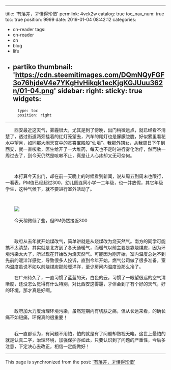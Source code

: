 
---
title: '有落差，才懂得珍惜'
permlink: 4vck2w
catalog: true
toc_nav_num: true
toc: true
position: 9999
date: 2019-01-04 08:42:12
categories:
- cn-reader
tags:
- cn-reader
- cn
- blog
- life
- partiko
thumbnail: 'https://cdn.steemitimages.com/DQmNQyFGF3o76hjdeV4e7YKgHvHikqk1ecKjgKGJUuu362n/01-04.png'
sidebar:
    right:
        sticky: true
widgets:
    -
        type: toc
        position: right
---


<html>
<p>　　西安最近这天气，雾霾很大，尤其是到了傍晚，出门稍微远点，就已经看不清楚了，透过街道两旁挂着的红灯笼望去，汽车的尾灯也是朦朦胧胧，好似雾里看花水中望月，如同那大闹天宫中的灵霄宝殿般“仙境”。我那外甥女，从我周日下午到西安，就一直咳嗽，医生给开了一大堆药，每天也不定时进行雾化治疗，然而快一周过去了，到今天仍然是咳嗽不止，真是让人心疼却又无可奈何。</p>
<p><br></p>
<p>　　本打算今天出门，却在前一天晚上的时候看到新闻，说从周五到周末也限行，一看表，PM值已经超过300，幼儿园连同小学一二年级，也一并放假，其它年级学生，这种气候下，就不要进行室外活动了。</p>
<p><br></p>
<p>　　<img src="https://cdn.steemitimages.com/DQmNQyFGF3o76hjdeV4e7YKgHvHikqk1ecKjgKGJUuu362n/01-04.png"/></p>
<p>　　今天稍微低了些，但PM仍然接近300</p>
<p><br></p>
<p>　　政府从去年就开始煤改气，简单讲就是从烧煤改为烧天然气。南方的同学可能搞不太清楚，其实就是北方到了冬天通暖气，而暖气以前主要是靠烧煤炭，因为环境污染太大了，所以现在开始改为烧天然气。可能因为刚开始，室内温度总达不到先前的暖洋洋感觉，导致很多人投诉，直到今年开始，燃气公司做了很多准备，室内温度虽说不如以前烧煤炭那般暖洋洋，至少房间内温度没那么冷了。<br>
</p>
<p>　　在广州待久了，一直习惯了蓝蓝的天，白色的云，习惯了一眼望很远的空气清晰度，还没怎么觉得有什么特别，对比西安这雾霾，才体会到了有个好的天气，好的环境，那才真是好啊。</p>
<p><br></p>
<p>　　政府加大力度治理环境污染，虽然短期内有切肤之痛，但从长远来看，的确长痛不如短痛，环保真的很重要！　　</p>
<p><br>
　　我一直都认为，有问题不用怕，怕的就是有了问题却熟视无睹。这世上最怕的就是认真二字，治理环境，加强保护亦如此，只要认识到了问题的严重性，今后多注意，下定决心去改正，相信一定能做好！</p>
</html>

- - -

This page is synchronized from the post: ['有落差，才懂得珍惜'](https://steemit.com/@rivalhw/4vck2w)
